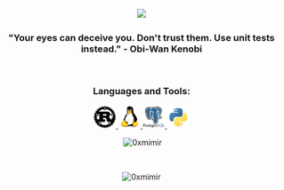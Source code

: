 <p align="center">
    <img src="https://github.com/0xMimir/0xMimir/blob/main/obi-wan.gif?raw=true" />
</p>

<h3 align="center">"Your eyes can deceive you. Don't trust them. Use unit tests instead." - Obi-Wan Kenobi</h3>
<br />
<h3 align="center">Languages and Tools:</h3>
<p align="center">
   <a href="https://www.rust-lang.org" target="_blank" rel="noreferrer"> <img src="https://raw.githubusercontent.com/devicons/devicon/master/icons/rust/rust-plain.svg" alt="rust" width="40" height="40"/> </a>
   <a href="https://www.linux.org/" target="_blank" rel="noreferrer"> <img src="https://raw.githubusercontent.com/devicons/devicon/master/icons/linux/linux-original.svg" alt="linux" width="40" height="40"/> </a>
   <a href="https://www.postgresql.org" target="_blank" rel="noreferrer"> <img src="https://raw.githubusercontent.com/devicons/devicon/master/icons/postgresql/postgresql-original-wordmark.svg" alt="postgresql" width="40" height="40"/> </a> 
   <a href="https://www.python.org" target="_blank" rel="noreferrer"> <img src="https://raw.githubusercontent.com/devicons/devicon/master/icons/python/python-original.svg" alt="python" width="40" height="40"/> </a> 
</p>
<p align="center">&nbsp;<img  src="https://github-readme-stats.vercel.app/api?username=0xmimir&show_icons=true&locale=en" alt="0xmimir" /></p>
<br />
<p align="center"><img  src="https://github-readme-stats.vercel.app/api/top-langs?username=0xmimir&show_icons=true&locale=en&layout=compact" alt="0xmimir" /></p>
